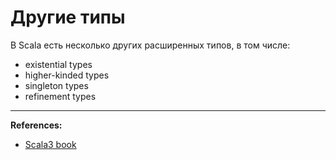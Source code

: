 # Другие типы

В Scala есть несколько других расширенных типов, в том числе: 
- existential types
- higher-kinded types
- singleton types
- refinement types


---

**References:**
- [Scala3 book](https://docs.scala-lang.org/scala3/book/types-others.html)
